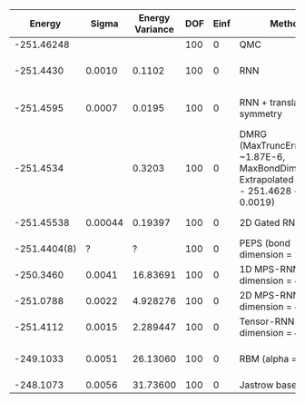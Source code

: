 | Energy       | Sigma   | Energy Variance | DOF | Einf | Method                                                       | Reference |
|--------------|---------|-----------------|-----|------|--------------------------------------------------------------|-----------|
| -251.46248   |         |                 | 100 | 0    | QMC                                                          | [paper](https://journals.aps.org/prb/abstract/10.1103/PhysRevB.90.064425) |
| -251.4430    | 0.0010  | 0.1102          | 100 | 0    | RNN                                                          | TODO: own code (RNN) |
| -251.4595    | 0.0007  | 0.0195          | 100 | 0    | RNN + translational symmetry                                 | TODO: own code (RNN) |
| -251.4534    |         | 0.3203          | 100 | 0    | DMRG (MaxTruncError ~1.87E-6, MaxBondDim=10000, Extrapolated Energy = - 251.4628 +/- 0.0019) | TODO: ask Max |
| -251.45538   | 0.00044 | 0.19397         | 100 | 0    | 2D Gated RNN                                                 | [paper](https://arxiv.org/abs/2207.14314) [code](https://github.com/mhibatallah/RNNWavefunctions) |
| -251.4404(8) | ?       | ?               | 100 | 0    | PEPS (bond dimension = 10)                                   | [paper](https://journals.aps.org/prb/abstract/10.1103/PhysRevB.95.195154) |
| -250.3460    | 0.0041  | 16.83691        | 100 | 0    | 1D MPS-RNN (bond dimension = 40)                             | [paper](https://journals.aps.org/prresearch/abstract/10.1103/PhysRevResearch.5.L032001) [code](https://github.com/cqsl/mps-rnn) |
| -251.0788    | 0.0022  | 4.928276        | 100 | 0    | 2D MPS-RNN (bond dimension = 40)                             | [paper](https://journals.aps.org/prresearch/abstract/10.1103/PhysRevResearch.5.L032001) [code](https://github.com/cqsl/mps-rnn) |
| -251.4112    | 0.0015  | 2.289447        | 100 | 0    | Tensor-RNN (bond dimension = 40)                             | [paper](https://journals.aps.org/prresearch/abstract/10.1103/PhysRevResearch.5.L032001) [code](https://github.com/cqsl/mps-rnn) |
| -249.1033    | 0.0051  | 26.13060        | 100 | 0    | RBM (alpha = 1)                                              | TODO: own code (RBM) |
| -248.1073    | 0.0056  | 31.73600        | 100 | 0    | Jastrow baseline                                             | [code](https://github.com/varbench/methods/blob/main/scripts/Heisenberg/square_100_O/vmc_jastrow.sh) |
